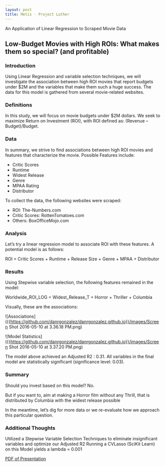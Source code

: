 ```yaml
---
layout: post
title: Metis - Project Luther
---
```


An Application of Linear Regression to Scraped Movie Data

## Low-Budget Movies with High ROIs: What makes them so special? (and profitable)

### Introduction

Using Linear Regression and variable selection techniques, we will investigate the association between high ROI movies that report budgets under $2M and the variables that make them such a huge success. The data for this model is gathered from several movie-related websites. 
 
### Definitions

In this study, we will focus on movie budgets under $2M dollars. We seek to maximize Return on Investment (ROI), with ROI defined as: (Revenue – Budget)/Budget.

### Data

In summary, we strive to find associations between high ROI movies and features that characterize the movie. Possible Features include:

- Critic Scores
- Runtime
- Widest Release
- Genre
- MPAA Rating
- Distributor

To collect the data, the following websites were scraped:

- ROI: The-Numbers.com
- Critic Scores: RottenTomatoes.com
- Others: BoxOfficeMojo.com

### Analysis

Let’s try a linear regression model to associate ROI with these features. A potential model is as follows: 

ROI = Critic Scores + Runtime + Release Size + Genre + MPAA + Distributor

### Results

Using Stepwise variable selection, the following features remained in the model:

Worldwide_ROI_LOG = Widest_Release_T + Horror + Thriller + Columbia

Visually, these are the associations:

![Associations]({{https://github.com/danrgonzalez/danrgonzalez.github.io}}/images/Screen Shot 2016-05-10 at 3.36.18 PM.png)

![Model Statistics]({{https://github.com/danrgonzalez/danrgonzalez.github.io}}/images/Screen Shot 2016-05-10 at 3.37.20 PM.png)

The model above achieved an Adjusted R2 : 0.31. All variables in the final model are statistically significant (significance level: 0.03).

### Summary

Should you invest based on this model? No.

But if you want to, aim at making a Horror film without any Thrill, that is distributed by Columbia with the widest release possible

In the meantime, let’s dig for more data or we re-evaluate how we approach this particular question.

### Additional Thoughts

Utilized a Stepwise Variable Selection Techniques to eliminate insignificant variables and optimize our Adjusted R2
Running a CVLasso (SciKit Learn) on this Model yields a lambda = 0.001

[PDF of Presentation]({{https://github.com/danrgonzalez/danrgonzalez.github.io}}/images/Blog_Presentation_Luther_DRG.pdf)
